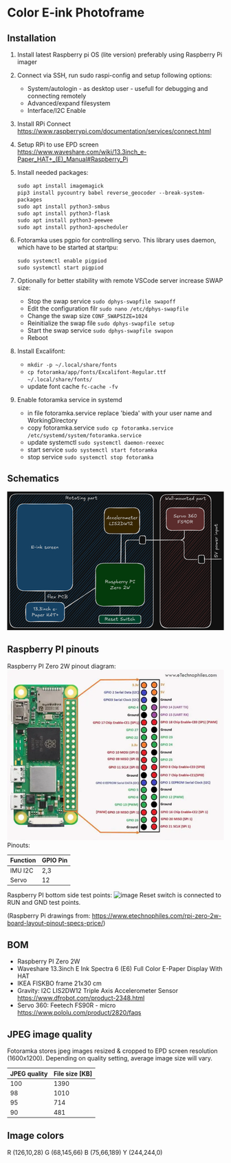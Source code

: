 # Color E-ink Photoframe

## Installation

1. Install latest Raspberry pi OS (lite version) preferably using Raspberry Pi imager
2. Connect via SSH, run sudo raspi-config and setup following options:
   - System/autologin - as desktop user - usefull for debugging and connecting remotely
   - Advanced/expand filesystem
   - Interface/I2C Enable
3. Install RPi Connect https://www.raspberrypi.com/documentation/services/connect.html
4. Setup RPi to use EPD screen https://www.waveshare.com/wiki/13.3inch_e-Paper_HAT+_(E)_Manual#Raspberry_Pi
5. Install needed packages:
   ```shell
   sudo apt install imagemagick
   pip3 install pycountry babel reverse_geocoder --break-system-packages
   sudo apt install python3-smbus
   sudo apt install python3-flask
   sudo apt install python3-peewee
   sudo apt install python3-apscheduler
   ```

6. Fotoramka uses pgpio for controlling servo. This library uses daemon, which have to be started at startpu:
   ```shell
   sudo systemctl enable pigpiod
   sudo systemctl start pigpiod
   ```

6. Optionally for better stability with remote VSCode server increase SWAP size:
   - Stop the swap service `sudo dphys-swapfile swapoff`
   - Edit the configuration filr `sudo nano /etc/dphys-swapfile`
   - Change the swap size `CONF_SWAPSIZE=1024`
   - Reinitialize the swap file `sudo dphys-swapfile setup`
   - Start the swap service `sudo dphys-swapfile swapon`
   - Reboot

7. Install Excalifont:
   - `mkdir -p ~/.local/share/fonts`
   - `cp fotoramka/app/fonts/Excalifont-Regular.ttf ~/.local/share/fonts/`
   - update font cache `fc-cache -fv`

8. Enable fotoramka service in systemd
   - in file fotoramka.service replace 'bieda' with your user name and WorkingDirectory
   - copy fotoramka.service `sudo cp fotoramka.service /etc/systemd/system/fotoramka.service`
   - update systemctl `sudo systemctl daemon-reexec`
   - start service `sudo systemctl start fotoramka`
   - stop service `sudo systemctl stop fotoramka`

## Schematics

![image](doc/Fotoramka_schematic.png)

## Raspberry PI pinouts

Raspberry PI Zero 2W pinout diagram:
![image](doc/Raspberry-Pi-Zero-2W-GPIO-Pinout-768x604.webp)
Pinouts:

|Function    |GPIO Pin      |
|------------|--------------|
|IMU I2C     |2,3           |
|Servo       |12            |

Raspberry PI bottom side test points:
![image](Back-side-pad-diagram-of-RPI-Zero-2W-768x407.webp)
Reset switch is connected to RUN and GND test points.

(Raspberry Pi drawings from: https://www.etechnophiles.com/rpi-zero-2w-board-layout-pinout-specs-price/)

## BOM
- Raspberry PI Zero 2W
- Waveshare 13.3inch E Ink Spectra 6 (E6) Full Color E-Paper Display With HAT
- IKEA FISKBO frame 21x30 cm
- Gravity: I2C LIS2DW12 Triple Axis Accelerometer Sensor https://www.dfrobot.com/product-2348.html
- Servo 360: Feetech FS90R - micro https://www.pololu.com/product/2820/faqs

## JPEG image quality

Fotoramka stores jpeg images resized & cropped to EPD screen resolution (1600x1200). Depending on quality setting, average image size will vary.

|JPEG quality|File size [KB]|
|------------|--------------|
|100         |1390          |
|98          |1010          |
|95          |714           |
|90          |481           |

## Image colors

R (126,10,28)
G (68,145,66)
B (75,66,189)
Y (244,244,0)

